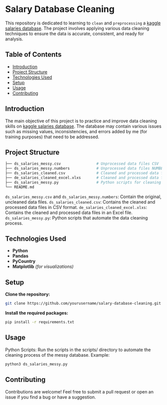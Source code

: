 # Salary Database Cleaning

This repository is dedicated to learning to `clean` and `preprocessing` a [kaggle salaries database](https://www.kaggle.com/datasets/arnabchaki/data-science-salaries-2023).
The project involves applying various data cleaning techniques to ensure the data is accurate, consistent, and ready for analysis.

## Table of Contents

- [Introduction](#introduction)
- [Project Structure](#project-structure)
- [Technologies Used](#technologies-used)
- [Setup](#setup)
- [Usage](#usage)
- [Contributing](#contributing)

## Introduction

The main objective of this project is to practice and improve data cleaning skills on [kaggle salaries database](https://www.kaggle.com/datasets/arnabchaki/data-science-salaries-2023).
The database may contain various issues such as missing values, inconsistencies, and errors added by me (for training purposes) that need to be addressed.

## Project Structure

```bash
├── ds_salaries_messy.csv                # Unprocessed data files CSV
├── ds_salaries_messy.numbers            # Unprocessed data files NUMBERS
├── ds_salaries_cleaned.csv              # Cleaned and processed data files CSV
├── de_salaries_cleaned_excel.xlxs       # Cleaned and processed data files EXCEL
├── ds_salaries_messy.py                 # Python scripts for cleaning and processing data
└── README.md
```
`ds_salaries_messy.csv` and `ds_salaries_messy.numbers`: Contain the original, uncleaned data files.
`ds_salaries_cleaned.csv`: Contains the cleaned and processed data files in CSV format.
`de_salaries_cleaned_excel.xlxs`: Contains the cleaned and processed data files in an Excel file.
`ds_salaries_messy.py`: Python scripts that automate the data cleaning process.


## Technologies Used

- **Python**
- **Pandas**
- **PyCountry**
- **Matplotlib** *(for visualizations)*

## Setup

**Clone the repository:**
```bash
git clone https://github.com/yourusername/salary-database-cleaning.git
```
**Install the required packages:**
```bash
pip install -r requirements.txt
```

## Usage

Python Scripts: Run the scripts in the scripts/ directory to automate the cleaning process of the messy database.
Example:
```bash
python3 ds_salaries_messy.py
```

## Contributing

Contributions are welcome! Feel free to submit a pull request or open an issue if you find a bug or have a suggestion.

